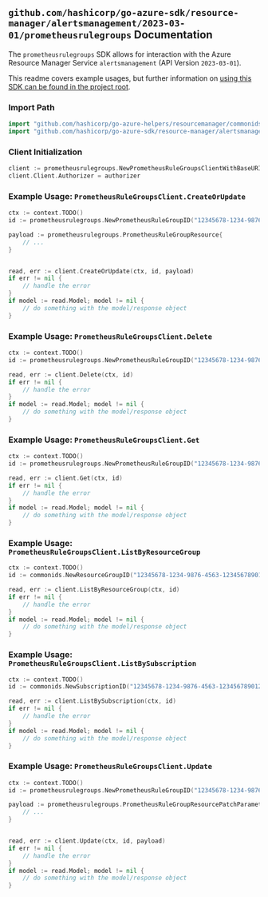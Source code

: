 
## `github.com/hashicorp/go-azure-sdk/resource-manager/alertsmanagement/2023-03-01/prometheusrulegroups` Documentation

The `prometheusrulegroups` SDK allows for interaction with the Azure Resource Manager Service `alertsmanagement` (API Version `2023-03-01`).

This readme covers example usages, but further information on [using this SDK can be found in the project root](https://github.com/hashicorp/go-azure-sdk/tree/main/docs).

### Import Path

```go
import "github.com/hashicorp/go-azure-helpers/resourcemanager/commonids"
import "github.com/hashicorp/go-azure-sdk/resource-manager/alertsmanagement/2023-03-01/prometheusrulegroups"
```


### Client Initialization

```go
client := prometheusrulegroups.NewPrometheusRuleGroupsClientWithBaseURI("https://management.azure.com")
client.Client.Authorizer = authorizer
```


### Example Usage: `PrometheusRuleGroupsClient.CreateOrUpdate`

```go
ctx := context.TODO()
id := prometheusrulegroups.NewPrometheusRuleGroupID("12345678-1234-9876-4563-123456789012", "example-resource-group", "prometheusRuleGroupValue")

payload := prometheusrulegroups.PrometheusRuleGroupResource{
	// ...
}


read, err := client.CreateOrUpdate(ctx, id, payload)
if err != nil {
	// handle the error
}
if model := read.Model; model != nil {
	// do something with the model/response object
}
```


### Example Usage: `PrometheusRuleGroupsClient.Delete`

```go
ctx := context.TODO()
id := prometheusrulegroups.NewPrometheusRuleGroupID("12345678-1234-9876-4563-123456789012", "example-resource-group", "prometheusRuleGroupValue")

read, err := client.Delete(ctx, id)
if err != nil {
	// handle the error
}
if model := read.Model; model != nil {
	// do something with the model/response object
}
```


### Example Usage: `PrometheusRuleGroupsClient.Get`

```go
ctx := context.TODO()
id := prometheusrulegroups.NewPrometheusRuleGroupID("12345678-1234-9876-4563-123456789012", "example-resource-group", "prometheusRuleGroupValue")

read, err := client.Get(ctx, id)
if err != nil {
	// handle the error
}
if model := read.Model; model != nil {
	// do something with the model/response object
}
```


### Example Usage: `PrometheusRuleGroupsClient.ListByResourceGroup`

```go
ctx := context.TODO()
id := commonids.NewResourceGroupID("12345678-1234-9876-4563-123456789012", "example-resource-group")

read, err := client.ListByResourceGroup(ctx, id)
if err != nil {
	// handle the error
}
if model := read.Model; model != nil {
	// do something with the model/response object
}
```


### Example Usage: `PrometheusRuleGroupsClient.ListBySubscription`

```go
ctx := context.TODO()
id := commonids.NewSubscriptionID("12345678-1234-9876-4563-123456789012")

read, err := client.ListBySubscription(ctx, id)
if err != nil {
	// handle the error
}
if model := read.Model; model != nil {
	// do something with the model/response object
}
```


### Example Usage: `PrometheusRuleGroupsClient.Update`

```go
ctx := context.TODO()
id := prometheusrulegroups.NewPrometheusRuleGroupID("12345678-1234-9876-4563-123456789012", "example-resource-group", "prometheusRuleGroupValue")

payload := prometheusrulegroups.PrometheusRuleGroupResourcePatchParameters{
	// ...
}


read, err := client.Update(ctx, id, payload)
if err != nil {
	// handle the error
}
if model := read.Model; model != nil {
	// do something with the model/response object
}
```
